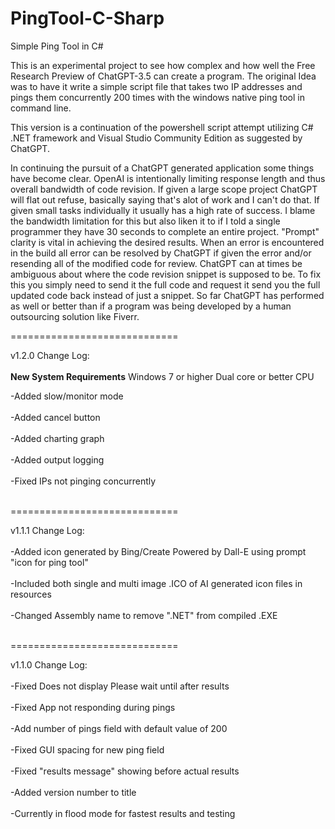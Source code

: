 # PingTool-C-Sharp
Simple Ping Tool in C#

This is an experimental project to see how complex and how well the Free Research Preview of ChatGPT-3.5 can create a program. The original Idea was to have it write a simple script file that takes two IP addresses and pings them concurrently 200 times with the windows native ping tool in command line.

This version is a continuation of the powershell script attempt utilizing C# .NET framework and Visual Studio Community Edition as suggested by ChatGPT.

In continuing the pursuit of a ChatGPT generated application some things have become clear. OpenAI is intentionally limiting response length and thus overall bandwidth of code revision. If given a large scope project ChatGPT will flat out refuse, basically saying that's alot of work and I can't do that. If given small tasks individually it usually has a high rate of success. I blame the bandwidth limitation for this but also liken it to if I told a single programmer they have 30 seconds to complete an entire project. 
"Prompt" clarity is vital in achieving the desired results. When an error is encountered in the build all error can be resolved by ChatGPT if given the error and/or resending all of the modified code for review. ChatGPT can at times be ambiguous about where the code revision snippet is supposed to be. To fix this you simply need to send it the full code and request it send you the full updated code back instead of just a snippet. So far ChatGPT has performed as well or better than if a program was being developed by a human outsourcing solution like Fiverr.

=============================

v1.2.0 Change Log:<br></br>
**New System Requirements**
Windows 7 or higher
Dual core or better CPU

-Added slow/monitor mode<br></br>
-Added cancel button<br></br>
-Added charting graph<br></br>
-Added output logging<br></br>
-Fixed IPs not pinging concurrently<br></br>

=============================

v1.1.1 Change Log:<br></br>
-Added icon generated by Bing/Create Powered by Dall-E using prompt "icon for ping tool"<br></br>
-Included both single and multi image .ICO of AI generated icon files in resources<br></br>
-Changed Assembly name to remove ".NET" from compiled .EXE<br></br>

=============================

v1.1.0 Change Log:<br></br>
-Fixed Does not display Please wait until after results<br></br>
-Fixed App not responding during pings<br></br>
-Add number of pings field with default value of 200<br></br>
-Fixed GUI spacing for new ping field<br></br>
-Fixed "results message" showing before actual results<br></br>
-Added version number to title<br></br>
-Currently in flood mode for fastest results and testing<br></br>


